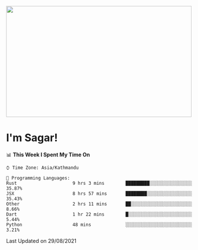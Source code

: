 
<img src="https://media.giphy.com/media/3ornk57KwDXf81rjWM/giphy.gif" width="500" height="300" frameBorder="0" class="giphy-embed" allowFullScreen></img>

#   I'm Sagar!

<!--START_SECTION:waka-->
📊 **This Week I Spent My Time On** 

```text
⌚︎ Time Zone: Asia/Kathmandu

💬 Programming Languages: 
Rust                     9 hrs 3 mins        █████████░░░░░░░░░░░░░░░░   35.87% 
JSX                      8 hrs 57 mins       ████████░░░░░░░░░░░░░░░░░   35.43% 
Other                    2 hrs 11 mins       ██░░░░░░░░░░░░░░░░░░░░░░░   8.66% 
Dart                     1 hr 22 mins        █░░░░░░░░░░░░░░░░░░░░░░░░   5.44% 
Python                   48 mins             ░░░░░░░░░░░░░░░░░░░░░░░░░   3.21%

```


 Last Updated on 29/08/2021
<!--END_SECTION:waka-->
